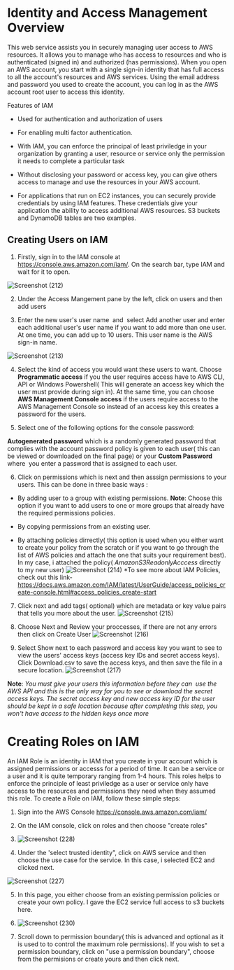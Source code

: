 # Identity and Access Management Overview

This web service assists you in securely managing user access to AWS resources. It allows you to manage who has access to resources and who is authenticated (signed in) and authorized (has permissions).
When you open an AWS account, you start with a single sign-in identity that has full access to all the account's resources and AWS services. Using the email address and password you used to create the account, you can log in as the AWS account root user to access this identity.

Features of IAM 
* Used for authentication and authorization of users

* For enabling multi factor authentication.

* With IAM, you can enforce the principal of least priviledge in your organization by granting a user, resource or service only the permission it needs to complete a particular task

* Without disclosing your password or access key, you can give others access to manage and use the resources in your AWS account.

* For applications that run on EC2 instances, you can securely provide credentials by using IAM features. These credentials give your application the ability to access additional AWS resources. S3 buckets and DynamoDB tables are two examples.

## Creating Users on IAM

1. Firstly, sign in to the IAM console at  https://console.aws.amazon.com/iam/. On the search bar, type IAM and wait for it to open.
 
![Screenshot (212)](https://user-images.githubusercontent.com/112861600/193019042-74987ee9-f035-4ad9-bbd2-7643b745038b.png)

2. Under the Access Mangement pane by the left, click on users and then add users

3. Enter the new user's user name  and  select Add another user and enter each additional user's user name if you want to add more than one user. At one time, you can add up to 10 users. This user name is the AWS sign-in name.

![Screenshot (213)](https://user-images.githubusercontent.com/112861600/193020521-25085fa8-fdbd-4bc3-9f68-2ac9add37aee.png)

4. Select the kind of access you would want these users to want. Choose  **Programmatic access** if you the user requires access  have to AWS CLI, API or Windows Powershell( This will generate an access key which the user must provide during sign in). At the same time, you can choose **AWS Management Console access** if the users require access to the AWS Management Console so instead of an access key this creates a password for the users.

5. Select one of the following options for the console password:

**Autogenerated password** which is a randomly generated password that complies with the account password policy is given to each user( this can be viewed or downloaded on the final page)  or your **Custom Password** where  you enter a password that is assigned to each user.

6. Click on permissions which is next and then asssign permissions to your users. This can be done in three basic ways :

* By adding user to a group with existing permissions. **Note**: Choose this option if you want to add users to one or more groups that already have the required permissions policies.

* By copying permissions from an existing user.

* By attaching policies dirrectly( this option is used when you either want to create your policy from the scratch or if you want to go through the list of AWS policies and attach the one that suits your requirement best). In my case, i attached the policy( *AmazonS3ReadonlyAcccess* directly to my new user)
![Screenshot (214)](https://user-images.githubusercontent.com/112861600/193025593-363bdff2-672e-462d-89aa-3b68344445b2.png)
*To see more about IAM Policies, check out this link- https://docs.aws.amazon.com/IAM/latest/UserGuide/access_policies_create-console.html#access_policies_create-start

7. Click next and add tags( optional) which are metadata or key value pairs that tells you more about the user.
![Screenshot (215)](https://user-images.githubusercontent.com/112861600/193030263-555f94f3-aec0-4587-8db5-dfdccb98056d.png)


8. Choose Next and Review your proccesses, if there are not any errors then click on Create User
![Screenshot (216)](https://user-images.githubusercontent.com/112861600/193027728-a445dd1a-553b-4e67-8a05-27fb335e3606.png)


9. Select Show next to each password and access key you want to see to view the users' access keys (access key IDs and secret access keys). Click Download.csv to save the access keys, and then save the file in a secure location.
![Screenshot (217)](https://user-images.githubusercontent.com/112861600/193028037-4d26fd6b-e071-4a98-9387-7d84a9d2ac03.png)

**Note**: *You must give your users this information before they can  use the AWS API and this is the only way for you to see or download the secret access keys. The secret access key and new access key ID for the user should be kept in a safe location because after completing this step, you won't have access to the hidden keys once more*


# Creating Roles on IAM

An IAM Role is an identity in IAM that you create in your account which is assigned permissions or accesss for a period of time. It can be a service or a user and it is quite temporary ranging from 1-4 hours. This roles helps to enforce the principle of least priviledge as a user or service only have access to the resources and permissions they need when they assumed this role. To create a Role on IAM, follow these simple steps:

1. Sign into the AWS Console https://console.aws.amazon.com/iam/

2. On the IAM console, click on roles and then choose "create roles"

3. ![Screenshot (228)](https://user-images.githubusercontent.com/112861600/194078993-240453e9-0867-43d6-93f0-5f97245d5949.png)

4. Under the 'select trusted identity", click on AWS service and then choose the use case for the service. In this case, i selected EC2 and clicked next.

![Screenshot (227)](https://user-images.githubusercontent.com/112861600/194079632-364d9852-e8fd-41d8-a848-d04fb243cb96.png)

5. In this page, you either choose from an existing permission policies or create your own policy. I gave the EC2 service full access to s3 buckets here.

6. ![Screenshot (230)](https://user-images.githubusercontent.com/112861600/194080791-6a807697-54d7-4b73-8037-3e9caa29374e.png)

7. Scroll down to permission boundary( this is advanced and optional as it is used to to control the maximum role permissions). If you wish to set a permission boundary, click on "use a permission boundary", choose from the permisions or create yours and then click next. 





